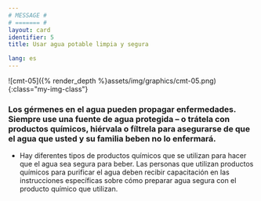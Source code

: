 ```yaml
---
# MESSAGE #
# ======= #
layout: card
identifier: 5
title: Usar agua potable limpia y segura

lang: es
---
```


![cmt-05]({% render_depth %}assets/img/graphics/cmt-05.png){:class="my-img-class"}

### Los gérmenes en el agua pueden propagar enfermedades. Siempre use una fuente de agua protegida – o trátela con productos químicos, hiérvala o fíltrela para asegurarse de que el agua que usted y su familia beben no lo enfermará.

* Hay diferentes tipos de productos químicos que se utilizan para hacer que el agua sea segura para beber. Las personas que utilizan productos químicos para purificar el agua deben recibir capacitación en las instrucciones específicas sobre cómo preparar agua segura con el producto químico que utilizan.
